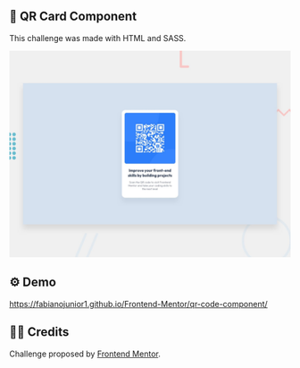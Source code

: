 ## 💼 QR Card Component

<p>This challenge was made with HTML and SASS.</p>

<div align="center"><img src="https://github.com/fabianojunior1/Frontend-Mentor/blob/main/qr-code-component/design/desktop-preview.jpg"></div>

## ⚙ Demo 
https://fabianojunior1.github.io/Frontend-Mentor/qr-code-component/

## 🤝🏻 Credits 
<p>Challenge proposed by <a href="https://www.frontendmentor.io/challenges/qr-code-component-iux_sIO_H">Frontend Mentor</a>.</p>
